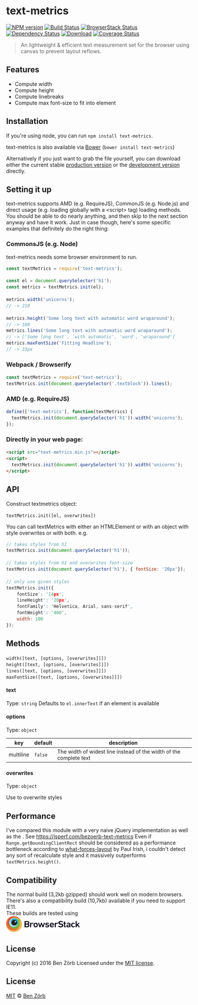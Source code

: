 # text-metrics

[![NPM version][npm-image]][npm-url] [![Build Status][travis-image]][travis-url] [![BrowserStack Status][browserstack-image]][browserstack-url] [![Dependency Status][depstat-image]][depstat-url] [![Download][dlcounter-image]][dlcounter-url] [![Coverage Status][coveralls-image]][coveralls-url]

> An lightweight & efficient text measurement set for the browser using canvas to prevent layout reflows.

## Features

- Compute width
- Compute height
- Compute linebreaks
- Compute max font-size to fit into element

## Installation

If you're using node, you can run `npm install text-metrics`.

text-metrics is also available via [Bower](https://github.com/bower/bower) (`bower install text-metrics`)

Alternatively if you just want to grab the file yourself, you can download either the current stable [production version][min] or the [development version][max] directly.

[min]: https://raw.github.com/bezoerb/text-metrics/master/dist/text-metrics.min.js
[max]: https://raw.github.com/bezoerb/text-metrics/master/dist/text-metrics.js

## Setting it up

text-metrics supports AMD (e.g. RequireJS), CommonJS (e.g. Node.js) and direct usage (e.g. loading globally with a &lt;script&gt; tag) loading methods.
You should be able to do nearly anything, and then skip to the next section anyway and have it work. Just in case though, here's some specific examples that definitely do the right thing:

### CommonsJS (e.g. Node)

text-metrics needs some browser environment to run.

```javascript
const textMetrics = require('text-metrics');

const el = document.querySelector('h1');
const metrics = textMetrics.init(el);

metrics.width('unicorns');
// -> 210

metrics.height('Some long text with automatic word wraparound');
// -> 180
metrics.lines('Some long text with automatic word wraparound');
// -> ['Some long text', 'with automatic', 'word', 'wraparound']
metrics.maxFontSize('Fitting Headline');
// -> 33px
```

### Webpack / Browserify

```javascript
const textMetrics = require('text-metrics');
textMetrics.init(document.querySelector('.textblock')).lines();
```

### AMD (e.g. RequireJS)

```javascript
define(['text-metrics'], function(textMetrics) {
  textMetrics.init(document.querySelector('h1')).width('unicorns');
});
```

### Directly in your web page:

```html
<script src="text-metrics.min.js"></script>
<script>
  textMetrics.init(document.querySelector('h1')).width('unicorns');
</script>
```

## API

Construct textmetrics object:

`textMetrics.init([el, overwrites])`

You can call textMetrics with either an HTMLElement or with an object with style overwrites or with both.
e.g.

```javascript
// takes styles from h1
textMetrics.init(document.querySelector('h1'));

// takes styles from h1 and overwrites font-size
textMetrics.init(document.querySelector('h1'), { fontSize: '20px'});

// only use given styles
textMetrics.init({
    fontSize': '14px',
    lineHeight': '20px',
    fontFamily': 'Helvetica, Arial, sans-serif',
    fontWeight': '400',
    width: 100
});
```

## Methods

`width([text, [options, [overwrites]]])`<br/>
`height([text, [options, [overwrites]]])`<br/>
`lines([text, [options, [overwrites]]])`<br/>
`maxFontSize([text, [options, [overwrites]]])`<br/>

#### text

Type: `string`
Defaults to `el.innerText` if an element is available

#### options

Type: `object`

| key       | default | description                                                        |
| --------- | ------- | ------------------------------------------------------------------ |
| multiline | `false` | The width of widest line instead of the width of the complete text |

#### overwrites

Type: `object`

Use to overwrite styles

## Performance

I've compared this module with a very naive jQuery implementation as well as
the . See https://jsperf.com/bezoerb-text-metrics
Even if `Range.getBoundingClientRect` should be considered as a performance bottleneck according to
[what-forces-layout](https://gist.github.com/paulirish/5d52fb081b3570c81e3a) by Paul Irish,
i couldn't detect any sort of recalculate style and it massively outperforms `textMetrics.height()`.

## Compatibility

The normal build (3,2kb gzipped) should work well on modern browsers. There's also a compatibility build (10,7kb) available if you need to support IE11.<br/>
These builds are tested using <br/><a href="http://browserstack.com/" target="_blank"><img src="./test/fixtures/Browserstack-logo.svg" width="200" alt="Browserstack"></a>

## License

Copyright (c) 2016 Ben Zörb
Licensed under the [MIT license](http://bezoerb.mit-license.org/).

[npm-url]: https://npmjs.org/package/text-metrics
[npm-image]: https://badge.fury.io/js/text-metrics.svg
[travis-url]: https://travis-ci.org/bezoerb/text-metrics
[travis-image]: https://secure.travis-ci.org/bezoerb/text-metrics.svg?branch=master
[depstat-url]: https://david-dm.org/bezoerb/text-metrics
[depstat-image]: https://david-dm.org/bezoerb/text-metrics.svg
[dlcounter-url]: https://www.npmjs.com/package/text-metrics
[dlcounter-image]: https://img.shields.io/npm/dm/text-metrics.svg
[coveralls-url]: https://coveralls.io/github/bezoerb/text-metrics?branch=master
[coveralls-image]: https://coveralls.io/repos/github/bezoerb/text-metrics/badge.svg?branch=master

[browserstack-url]: https://www.browserstack.com/automate/public-build/UFVIM0xVaHpucm9YVUN4TXJtYStvQUFWSEFWMFFiQVhaNGZPaXJ6dWNsTT0tLXdnNTU0OGtDNWhIRVJ4SFBhZkFMeWc9PQ==--d7c5f52dc2b2c9bcb2cf1dce052e84741e37f037
[browserstack-image]: https://www.browserstack.com/automate/badge.svg?badge_key=UFVIM0xVaHpucm9YVUN4TXJtYStvQUFWSEFWMFFiQVhaNGZPaXJ6dWNsTT0tLXdnNTU0OGtDNWhIRVJ4SFBhZkFMeWc9PQ==--d7c5f52dc2b2c9bcb2cf1dce052e84741e37f037

## License

[MIT](https://bezoerb.mit-license.org/) © [Ben Zörb](http://sommerlaune.com)
